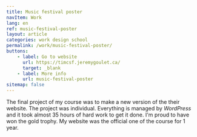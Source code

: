```yaml
---
title: Music festival poster
navItem: Work
lang: en
ref: music-festival-poster
layout: article
categories: work design school
permalink: /work/music-festival-poster/
buttons:
    - label: Go to website
      url: https://timcsf.jeremygoulet.ca/
      target: _blank
    - label: More info
      url: music-festival-poster
sitemap: false
---
```


The final project of my course was to make a new version of the their website. The project was individual. Everything is managed by _WordPress_ and it took almost 35 hours of hard work to get it done. I'm proud to have won the gold trophy. My website was the official one of the course for 1 year.
